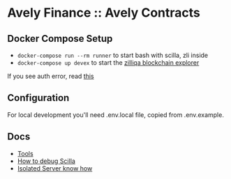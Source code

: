 # Avely Finance :: Avely Contracts

## Docker Compose Setup

* `docker-compose run --rm runner` to start bash with scilla, zli inside
* `docker-compose up devex` to start the [zilliqa blockchain explorer](https://github.com/Zilliqa/devex)

If you see auth error, read [this](https://github.community/t/docker-pull-from-public-github-package-registry-fail-with-no-basic-auth-credentials-error/16358/90)

## Configuration

For local development you'll need .env.local file, copied from .env.example.

## Docs

* [Tools](docs/tools.md)
* [How to debug Scilla](docs/debug.md)
* [Isolated Server know how](docs/isolated_server.md)
